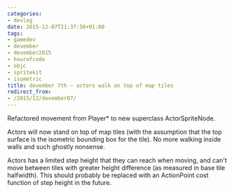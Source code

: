 ```yaml
---
categories:
- devlog
date: 2015-12-07T21:37:58+01:00
tags:
- gamedev
- devember
- devember2015
- hourofcode
- objc
- spritekit
- isometric
title: devember 7th — actors walk on top of map tiles
redirect_from:
- /2015/12/devember07/
---
```


Refactored movement from Player* to new superclass ActorSpriteNode.

Actors will now stand on top of map tiles (with the assumption that the top surface is the isometric bounding box for the tile). No more walking inside walls and such ghostly nonsense.

Actors has a limited step height that they can reach when moving, and can't move between tiles with greater height difference (as measured in base tile halfwidth). This should probably be replaced with an ActionPoint cost function of step height in the future.

